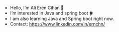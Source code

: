 -  Hello, I’m Ali Eren Cihan 👋
-  I’m interested in Java and spring boot 🍀
-  I am also learning Java and Spring boot right now.
-  Contact; https://www.linkedin.com/in/ernchn/

<!---
AErencihan/AErencihan is a ✨ special ✨ repository because its `README.md` (this file) appears on your GitHub profile.
You can click the Preview link to take a look at your changes.
--->
